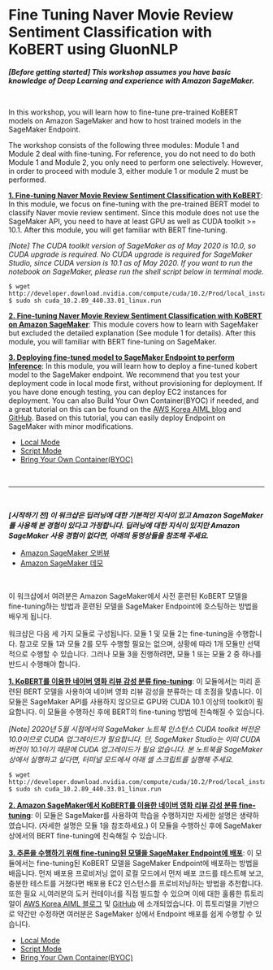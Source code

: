 # Fine Tuning Naver Movie Review Sentiment Classification with KoBERT using GluonNLP

***[Before getting started] This workshop assumes you have basic knowledge of Deep Learning and experience with Amazon SageMaker.***

<br>

In this workshop, you will learn how to fine-tune pre-trained KoBERT models on Amazon SageMaker and how to host trained models in the SageMaker Endpoint.

The workshop consists of the following three modules: Module 1 and Module 2 deal with fine-tuning. For reference, you do not need to do both Module 1 and Module 2, you only need to perform one selectively. However, in order to proceed with module 3, either module 1 or module 2 must be performed.


**[1. Fine-tuning Naver Movie Review Sentiment Classification with KoBERT](module1_kobert_nsmc_finetuning.ipynb)**: In this module, we focus on fine-tuning with the pre-trained BERT model to classify Naver movie review sentiment. Since this module does not use the SageMaker API, you need to have at least GPU as well as CUDA toolkit >= 10.1. After this module, you will get familiar with BERT fine-tuning.

*[Note] 
The CUDA toolkit version of SageMaker as of May 2020 is 10.0, so CUDA upgrade is required. No CUDA upgrade is required for SageMaker Studio, since CUDA version is 10.1 as of May 2020. If you want to run the notebook on SageMaker, please run the shell script below in terminal mode.*
```shell
$ wget http://developer.download.nvidia.com/compute/cuda/10.2/Prod/local_installers/cuda_10.2.89_440.33.01_linux.run 
$ sudo sh cuda_10.2.89_440.33.01_linux.run
```

**[2. Fine-tuning Naver Movie Review Sentiment Classification with KoBERT on Amazon SageMaker](module2_kobert_nsmc_finetuning_sagemaker.ipynb)**: This module covers how to learn with SageMaker but excluded the detailed explanation (See module 1 for details). After this module, you will familiar with BERT fine-tuning on SageMaker.

**[3. Deploying fine-tuned model to SageMaker Endpoint to perform Inference](module3.1_kobert_nsmc_deployment_local.ipynb)**: In this module, you will learn how to deploy a fine-tuned kobert model to the SageMaker endpoint. 
We recommend that you test your deployment code in local mode first, without provisioning for deployment. If you have done enough testing, you can deploy EC2 instances for deployment. You can also Build Your Own Container(BYOC) if needed, and a great tutorial on this can be found on the [AWS Korea AIML blog](https://aws.amazon.com/ko/blogs/korea/deploy-kogpt2-model-mxnet-amazon-sagemaker/) and [GitHub](https://github.com/aws-samples/kogpt2-sagemaker/blob/master/sagemaker-deploy-en.md). Based on this tutorial, you can easily deploy Endpoint on SageMaker with minor modifications.

- [Local Mode](module3.1_kobert_nsmc_deployment_local.ipynb)
- [Script Mode](module3.2_kobert_nsmc_deployment_script.ipynb)
- [Bring Your Own Container(BYOC)](module3.3_kobert_nsmc_deployment_byoc.ipynb)

<br>

---

<br>

***[시작하기 전] 이 워크샵은 딥러닝에 대한 기본적인 지식이 있고 Amazon SageMaker를 사용해 본 경험이 있다고 가정합니다. 딥러닝에 대한 지식이 있지만 Amazon SageMaker 사용 경험이 없다면, 아래의 동영상들을 참조해 주세요.***
- [Amazon SageMaker 오버뷰](https://www.youtube.com/watch?v=jF2BN98KBlg)
- [Amazon SageMaker 데모](https://www.youtube.com/watch?v=miIVGlq6OUk)

<br>

이 워크샵에서 여려분은 Amazon SageMaker에서 사전 훈련된 KoBERT 모델을 fine-tuning하는 방법과 훈련된 모델을 SageMaker Endpoint에 호스팅하는 방법을 배우게 됩니다.

워크샵은 다음 세 가지 모듈로 구성됩니다. 모듈 1 및 모듈 2는 fine-tuning을 수행합니다. 참고로 모듈 1과 모듈 2를 모두 수행할 필요는 없으며, 상황에 따라 1개 모듈만 선택적으로 수행할 수 있습니다. 그러나 모듈 3을 진행하려면, 모듈 1 또는 모듈 2 중 하나를 반드시 수행해야 합니다.

**[1. KoBERT를 이용한 네이버 영화 리뷰 감성 분류 fine-tuning](module1_kobert_nsmc_finetuning.ipynb)**: 이 모듈에서는 미리 훈련된 BERT 모델을 사용하여 네이버 영화 리뷰 감성을 분류하는 데 초점을 맞춥니다. 이 모듈은 SageMaker API를 사용하지 않으므로 GPU와 CUDA 10.1 이상의 toolkit이 필요합니다. 이 모듈을 수행하신 후에 BERT의 fine-tuning 방법에 친숙해질 수 있습니다.

*[Note] 2020년 5월 시점에서의 SageMaker 노트북 인스턴스 CUDA toolkit 버전은 10.0이므로 CUDA 업그레이드가 필요합니다. 단, SageMaker Studio는 이미 CUDA버전이 10.1이기 때문에 CUDA 업그레이드가 필요 없습니다. 본 노트북을 SageMaker 상에서 실행하고 싶다면, 터미널 모드에서 아래 셀 스크립트를 실행해 주세요.*
```shell
$ wget http://developer.download.nvidia.com/compute/cuda/10.2/Prod/local_installers/cuda_10.2.89_440.33.01_linux.run 
$ sudo sh cuda_10.2.89_440.33.01_linux.run
```

**[2. Amazon SageMaker에서 KoBERT를 이용한 네이버 영화 리뷰 감성 분류 fine-tuning](module2_kobert_nsmc_finetuning_sagemaker.ipynb)**: 이 모듈은 SageMaker를 사용하여 학습을 수행하지만 자세한 설명은 생략하였습니다. (자세한 설명은 모듈 1을 참조하세요.) 이 모듈을 수행하신 후에 SageMaker 상에서의 BERT fine-tuning에 친숙해질 수 있습니다.

**[3. 추론을 수행하기 위해 fine-tuning된 모델을 SageMaker Endpoint에 배포](module3_kobert_nsmc_deployment.ipynb)**: 이 모듈에서는 fine-tuning된 KoBERT 모델을 SageMaker Endpoint에 배포하는 방법을 배웁니다. 먼저 배포용 프로비저닝 없이 로컬 모드에서 먼저 배포 코드를 테스트해 보고, 충분한 테스트를 거쳤다면 배포용 EC2 인스턴스를 프로비저닝하는 방법을 추천합니다. 또한 필요 시,여러분의 도커 컨테이너를 직접 빌드할 수 있으며 이에 대한 훌륭한 튜토리얼이 [AWS Korea AIML 블로그](https://aws.amazon.com/ko/blogs/korea/deploy-kogpt2-model-mxnet-amazon-sagemaker/) 및 [GitHub](https://github.com/aws-samples/kogpt2-sagemaker/blob/master/sagemaker-deploy-en.md) 에 소개되었습니다. 이 튜토리얼을 기반으로 약간만 수정하면 여러분은 SageMaker 상에서 Endpoint 배포를 쉽게 수행할 수 있습니다.

- [Local Mode](module3.1_kobert_nsmc_deployment_local.ipynb)
- [Script Mode](module3.2_kobert_nsmc_deployment_script.ipynb)
- [Bring Your Own Container(BYOC)](module3.3_kobert_nsmc_deployment_byoc.ipynb)